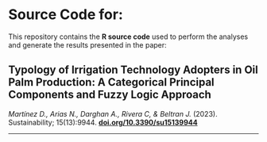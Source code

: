 # Source Code for:

This repository contains the **R source code** used to perform the analyses and generate the results presented in the paper:

## Typology of Irrigation Technology Adopters in Oil Palm Production: A Categorical Principal Components and Fuzzy Logic Approach

*Martínez D., Arias N., Darghan A., Rivera C, & Beltran J.* (2023). Sustainability; 15(13):9944.
[**doi.org/10.3390/su15139944**](https://doi.org/10.3390/su15139944)

---

